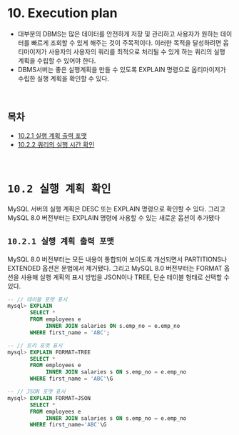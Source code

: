 # 10. Execution plan

- 대부분의 DBMS는 많은 데이터를 안전하게 저장 및 관리하고 사용자가 원하는 데이터를 빠르게 조회할 수 있게 해주는 것이 주목적이다. 이러한 목적을 달성하려면 옵티마이저가 사용자의 사용자의 쿼리를 최적으로 처리될 수 있게 하는 쿼리의 실행 계획을 수립할 수 있어야 한다.
- DBMS서버는 좋은 실행계획을 만들 수 있도록 EXPLAIN 명령으로 옵티마이저가 수립한 실행 계획을 확인할 수 있다.

<br/>

## **목차**
- [10.2.1 실행 계획 출력 포맷](#1)
- [10.2.2 쿼리의 실행 시간 확인](#2)

<br/>

# **`10.2 실행 계획 확인`**
MySQL 서버의 실행 계획은 DESC 또는 EXPLAIN 명령으로 확인할 수 있다. 그리고 MySQL 8.0 버전부터는 EXPLAIN 명령에 사용할 수 있는 새로운 옵션이 추가됐다

## **`10.2.1 실행 계획 출력 포맷`**<a id="1"></a>
MySQL 8.0 버전부터는 모든 내용이 통합되어 보이도록 개선되면서 PARTITIONS나 EXTENDED 옵션은 문법에서 제거됐다. 그리고 MySQL 8.0 버전부터는 FORMAT 옵션을 사용해 실행 계획의 표시 방법을 JSON이나 TREE, 단순 테이블 형태로 선택할 수 있다.

```sql
-- // 테이블 포맷 표시
mysql> EXPLAIN
       SELECT *
       FROM employees e
            INNER JOIN salaries ON s.emp_no = e.emp_no
       WHERE first_name = 'ABC';

-- // 트리 포맷 표시
mysql> EXPLAIN FORMAT=TREE
       SELECT *
       FROM employees e
            INNER JOIN salaries s ON s.emp_no = e.emp_no
       WHERE first_name = 'ABC'\G

-- // JSON 포맷 표시
mysql> EXPLAIN FORMAT=JSON
       SELECT *
       FROM employees e
            INNER JOIN salaries s ON s.emp_no = e.emp_no
       WHERE first_name='ABC'\G
```